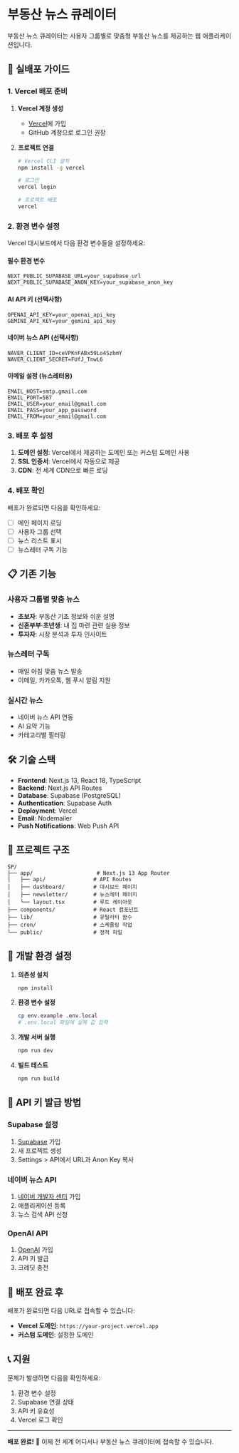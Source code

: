 # 부동산 뉴스 큐레이터

부동산 뉴스 큐레이터는 사용자 그룹별로 맞춤형 부동산 뉴스를 제공하는 웹 애플리케이션입니다.

## 🚀 실배포 가이드

### 1. Vercel 배포 준비

1. **Vercel 계정 생성**
   - [Vercel](https://vercel.com)에 가입
   - GitHub 계정으로 로그인 권장

2. **프로젝트 연결**
   ```bash
   # Vercel CLI 설치
   npm install -g vercel
   
   # 로그인
   vercel login
   
   # 프로젝트 배포
   vercel
   ```

### 2. 환경 변수 설정

Vercel 대시보드에서 다음 환경 변수들을 설정하세요:

#### 필수 환경 변수
```
NEXT_PUBLIC_SUPABASE_URL=your_supabase_url
NEXT_PUBLIC_SUPABASE_ANON_KEY=your_supabase_anon_key
```

#### AI API 키 (선택사항)
```
OPENAI_API_KEY=your_openai_api_key
GEMINI_API_KEY=your_gemini_api_key
```

#### 네이버 뉴스 API (선택사항)
```
NAVER_CLIENT_ID=ceVPKnFABx59Lo4SzbmY
NAVER_CLIENT_SECRET=FUfJ_TnwL6
```

#### 이메일 설정 (뉴스레터용)
```
EMAIL_HOST=smtp.gmail.com
EMAIL_PORT=587
EMAIL_USER=your_email@gmail.com
EMAIL_PASS=your_app_password
EMAIL_FROM=your_email@gmail.com
```

### 3. 배포 후 설정

1. **도메인 설정**: Vercel에서 제공하는 도메인 또는 커스텀 도메인 사용
2. **SSL 인증서**: Vercel에서 자동으로 제공
3. **CDN**: 전 세계 CDN으로 빠른 로딩

### 4. 배포 확인

배포가 완료되면 다음을 확인하세요:
- [ ] 메인 페이지 로딩
- [ ] 사용자 그룹 선택
- [ ] 뉴스 리스트 표시
- [ ] 뉴스레터 구독 기능

## 📋 기존 기능

### 사용자 그룹별 맞춤 뉴스
- **초보자**: 부동산 기초 정보와 쉬운 설명
- **신혼부부·초년생**: 내 집 마련 관련 실용 정보
- **투자자**: 시장 분석과 투자 인사이트

### 뉴스레터 구독
- 매일 아침 맞춤 뉴스 발송
- 이메일, 카카오톡, 웹 푸시 알림 지원

### 실시간 뉴스
- 네이버 뉴스 API 연동
- AI 요약 기능
- 카테고리별 필터링

## 🛠 기술 스택

- **Frontend**: Next.js 13, React 18, TypeScript
- **Backend**: Next.js API Routes
- **Database**: Supabase (PostgreSQL)
- **Authentication**: Supabase Auth
- **Deployment**: Vercel
- **Email**: Nodemailer
- **Push Notifications**: Web Push API

## 📁 프로젝트 구조

```
SP/
├── app/                    # Next.js 13 App Router
│   ├── api/               # API Routes
│   ├── dashboard/         # 대시보드 페이지
│   ├── newsletter/        # 뉴스레터 페이지
│   └── layout.tsx         # 루트 레이아웃
├── components/            # React 컴포넌트
├── lib/                   # 유틸리티 함수
├── cron/                  # 스케줄링 작업
└── public/                # 정적 파일
```

## 🔧 개발 환경 설정

1. **의존성 설치**
   ```bash
   npm install
   ```

2. **환경 변수 설정**
   ```bash
   cp env.example .env.local
   # .env.local 파일에 실제 값 입력
   ```

3. **개발 서버 실행**
   ```bash
   npm run dev
   ```

4. **빌드 테스트**
   ```bash
   npm run build
   ```

## 📝 API 키 발급 방법

### Supabase 설정
1. [Supabase](https://supabase.com) 가입
2. 새 프로젝트 생성
3. Settings > API에서 URL과 Anon Key 복사

### 네이버 뉴스 API
1. [네이버 개발자 센터](https://developers.naver.com) 가입
2. 애플리케이션 등록
3. 뉴스 검색 API 신청

### OpenAI API
1. [OpenAI](https://platform.openai.com) 가입
2. API 키 발급
3. 크레딧 충전

## 🚀 배포 완료 후

배포가 완료되면 다음 URL로 접속할 수 있습니다:
- **Vercel 도메인**: `https://your-project.vercel.app`
- **커스텀 도메인**: 설정한 도메인

## 📞 지원

문제가 발생하면 다음을 확인하세요:
1. 환경 변수 설정
2. Supabase 연결 상태
3. API 키 유효성
4. Vercel 로그 확인

---

**배포 완료!** 🎉
이제 전 세계 어디서나 부동산 뉴스 큐레이터에 접속할 수 있습니다.
